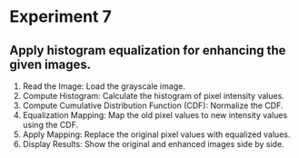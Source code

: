 # Experiment 7
## Apply histogram equalization for enhancing the given images.
1. Read the Image: Load the grayscale image.
2. Compute Histogram: Calculate the histogram of pixel intensity values.
3. Compute Cumulative Distribution Function (CDF): Normalize the CDF.
4. Equalization Mapping: Map the old pixel values to new intensity values using the CDF.
5. Apply Mapping: Replace the original pixel values with equalized values.
6. Display Results: Show the original and enhanced images side by side.